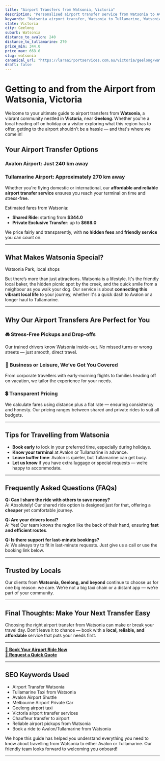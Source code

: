 ```yaml
---
title: "Airport Transfers from Watsonia, Victoria"
description: "Personalised airport transfer service from Watsonia to Avalon and Tullamarine airports. Enjoy a smooth, affordable ride with us!"
keywords: "Watsonia airport transfer, Watsonia to Tullamarine, Watsonia to Avalon, airport taxi Watsonia, private airport transfer Watsonia, shared ride Watsonia, Watsonia transfers, airport shuttle Watsonia, book Watsonia airport taxi, affordable Watsonia airport transfer, Watsonia airport transfer service, airport transfer Geelong, airport transfer Melbourne, Melbourne airport taxi, airport transfers Victoria, Tullamarine airport shuttle, Avalon airport transfers, Melbourne private transfer, airport transport services Melbourne"
state: Victoria
city: Geelong
suburb: Watsonia
distance_to_avalon: 240
distance_to_tullamarine: 270
price_min: 344.0
price_max: 668.0
slug: watsonia
canonical_url: "https://laraairportservices.com.au/victoria/geelong/watsonia/"
draft: false
---
```


# Getting to and from the Airport from Watsonia, Victoria

Welcome to your ultimate guide to airport transfers from **Watsonia**, a vibrant community nestled in **Victoria**, near **Geelong**. Whether you're a local heading off on holiday or a visitor exploring what this region has to offer, getting to the airport shouldn't be a hassle — and that's where we come in!

## Your Airport Transfer Options

### Avalon Airport: Just 240 km away  
### Tullamarine Airport: Approximately 270 km away

Whether you're flying domestic or international, our **affordable and reliable airport transfer service** ensures you reach your terminal on time and stress-free.

Estimated fares from Watsonia:
- **Shared Ride**: starting from **$344.0**
- **Private Exclusive Transfer**: up to **$668.0**

We price fairly and transparently, with **no hidden fees** and **friendly service** you can count on.

---

## What Makes Watsonia Special?

Watsonia Park, local shops

But there’s more than just attractions. Watsonia is a lifestyle. It's the friendly local baker, the hidden picnic spot by the creek, and the quick smile from a neighbour as you walk your dog. Our service is about **connecting this vibrant local life** to your journey, whether it's a quick dash to Avalon or a longer haul to Tullamarine.

---

## Why Our Airport Transfers Are Perfect for You

### 🚘 Stress-Free Pickups and Drop-offs
Our trained drivers know Watsonia inside-out. No missed turns or wrong streets — just smooth, direct travel.

### 💼 Business or Leisure, We’ve Got You Covered
From corporate travellers with early-morning flights to families heading off on vacation, we tailor the experience for your needs.

### 💲 Transparent Pricing
We calculate fares using distance plus a flat rate — ensuring consistency and honesty. Our pricing ranges between shared and private rides to suit all budgets.

---

## Tips for Travelling from Watsonia

- **Book early** to lock in your preferred time, especially during holidays.
- **Know your terminal** at Avalon or Tullamarine in advance.
- **Leave buffer time**: Avalon is quieter, but Tullamarine can get busy.
- **Let us know** if you have extra luggage or special requests — we’re happy to accommodate.

---

## Frequently Asked Questions (FAQs)

**Q: Can I share the ride with others to save money?**  
A: Absolutely! Our shared ride option is designed just for that, offering a **cheaper** yet comfortable journey.

**Q: Are your drivers local?**  
A: Yes! Our team knows the region like the back of their hand, ensuring **fast and efficient routes**.

**Q: Is there support for last-minute bookings?**  
A: We always try to fit in last-minute requests. Just give us a call or use the booking link below.

---

## Trusted by Locals

Our clients from **Watsonia, Geelong, and beyond** continue to choose us for one big reason: we care. We’re not a big taxi chain or a distant app — we’re part of your community.

---

## Final Thoughts: Make Your Next Transfer Easy

Choosing the right airport transfer from Watsonia can make or break your travel day. Don’t leave it to chance — book with a **local, reliable, and affordable** service that puts your needs first.

---

[📅 **Book Your Airport Ride Now**](https://laraairportservices.square.site/s/appointments)  
[📧 **Request a Quick Quote**](https://laraairportservices.square.site/contact-us)

---

## SEO Keywords Used
- Airport Transfer Watsonia
- Tullamarine Taxi from Watsonia
- Avalon Airport Shuttle
- Melbourne Airport Private Car
- Geelong airport taxi
- Victoria airport transfer services
- Chauffeur transfer to airport
- Reliable airport pickups from Watsonia
- Book a ride to Avalon/Tullamarine from Watsonia

We hope this guide has helped you understand everything you need to know about travelling from Watsonia to either Avalon or Tullamarine. Our friendly team looks forward to welcoming you onboard!

---
